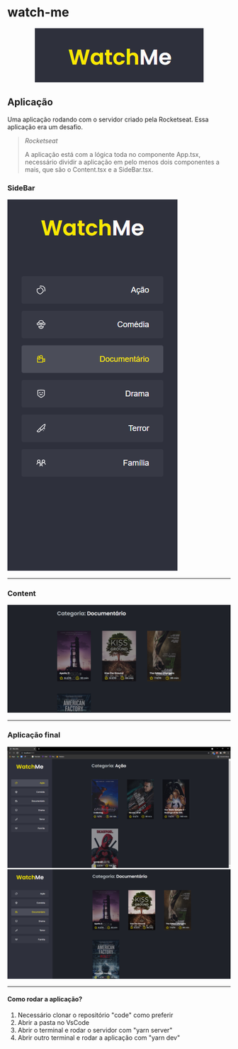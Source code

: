# watch-me

<div align="center">
  <img src="./public/images/title.png">
</div>

<h2>Aplicação</h2>
<p>Uma aplicação rodando com o servidor criado pela Rocketseat. Essa aplicação era um desafio.</p>
<blockquote>
  <cite>Rocketseat</cite>
  <p>A aplicação está com a lógica toda no componente App.tsx, necessário dividir a aplicação em pelo menos dois componentes a mais, que são o Content.tsx e a SideBar.tsx.<p>
</blockquote>
<h3>SideBar</h3>
<img src="./public/images/sidebar.png">

---

<h3>Content</h3>
<img src="./public/images/content.png">

---

<h3>Aplicação final</h3>
<img src="./public/images/action.png">
<img src="./public/images/documentary.png">

---

<h4>Como rodar a aplicação?</h4>
<ol>
  <li>Necessário clonar o repositório "code" como preferir</li>
  <li>Abrir a pasta no VsCode</li>
  <li>Abrir o terminal e rodar o servidor com "yarn server"</li>
  <li>Abrir outro terminal e rodar a aplicação com "yarn dev"</li>
</ol>
